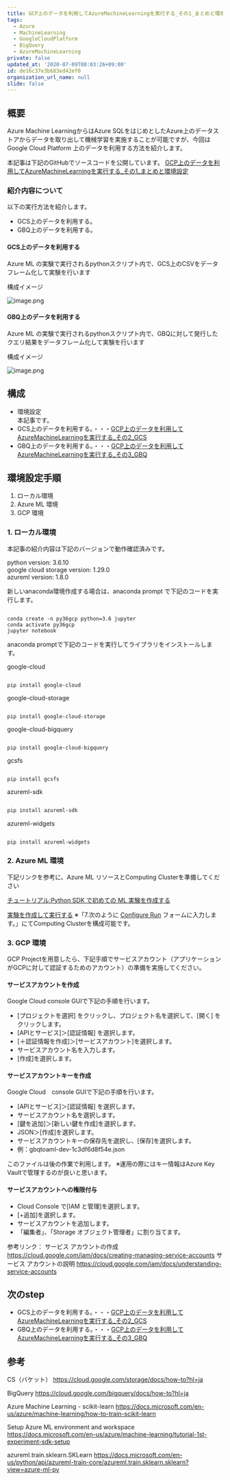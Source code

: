 ```yaml
---
title: GCP上のデータを利用してAzureMachineLearningを実行する_その1_まとめと環境設定
tags:
  - Azure
  - MachineLearning
  - GoogleCloudPlatform
  - BigQuery
  - AzureMachineLearning
private: false
updated_at: '2020-07-09T08:03:26+09:00'
id: de16c37e3b683ed42ef0
organization_url_name: null
slide: false
---
```


## 概要

Azure Machine LearningからはAzure SQLをはじめとしたAzure上のデータストアからデータを取り出して機械学習を実施することが可能ですが、今回はGoogle Cloud Platform 上のデータを利用する方法を紹介します。

本記事は下記のGitHubでソースコードを公開しています。
[GCP上のデータを利用してAzureMachineLearningを実行する_その1_まとめと環境設定](https://github.com/ryoma-nagata/MyQiitaDocs/tree/master/AzureMachineLearning/GCP%E4%B8%8A%E3%81%AE%E3%83%87%E3%83%BC%E3%82%BF%E3%82%92%E5%88%A9%E7%94%A8%E3%81%97%E3%81%A6AzureMachineLearning%E3%82%92%E5%AE%9F%E8%A1%8C%E3%81%99%E3%82%8B_%E3%81%9D%E3%81%AE1_%E3%81%BE%E3%81%A8%E3%82%81%E3%81%A8%E7%92%B0%E5%A2%83%E8%A8%AD%E5%AE%9A)

### 紹介内容について

以下の実行方法を紹介します。
 - GCS上のデータを利用する。
 - GBQ上のデータを利用する。 

#### GCS上のデータを利用する

Azure ML の実験で実行されるpythonスクリプト内で、GCS上のCSVをデータフレーム化して実験を行います

構成イメージ

![image.png](https://qiita-image-store.s3.ap-northeast-1.amazonaws.com/0/281819/ced957ad-39f4-5326-9c6f-97a0d55f2ea4.png)


#### GBQ上のデータを利用する

Azure ML の実験で実行されるpythonスクリプト内で、GBQに対して発行したクエリ結果をデータフレーム化して実験を行います

構成イメージ

![image.png](https://qiita-image-store.s3.ap-northeast-1.amazonaws.com/0/281819/0409b678-293b-5891-3427-2e0a17889bde.png)

## 構成

 - 環境設定<br>
 本記事です。
 - GCS上のデータを利用する。・・・[GCP上のデータを利用してAzureMachineLearningを実行する_その2_GCS](https://qiita.com/ryoma-nagata/items/e2dabdf54ff1ec212022)
 - GBQ上のデータを利用する。・・・[GCP上のデータを利用してAzureMachineLearningを実行する_その3_GBQ](https://qiita.com/ryoma-nagata/items/ced934132f7fd101e9d4)

## 環境設定手順

 1. ローカル環境
 2. Azure ML 環境
 3. GCP 環境

### 1. ローカル環境

本記事の紹介内容は下記のバージョンで動作確認済みです。

python version:  3.6.10<br>
google cloud storage version:  1.29.0<br>
azureml version: 1.8.0<br>

新しいanaconda環境作成する場合は、anaconda prompt で下記のコードを実行します。


```bash:

conda create -n py36gcp python=3.6 jupyter
conda activate py36gcp
jupyter notebook
```

anaconda promptで下記のコードを実行してライブラリをインストールします。

google-cloud

```bash:

pip install google-cloud    
``` 

google-cloud-storage

```bash:

pip install google-cloud-storage
``` 

google-cloud-bigquery

```bash:

pip install google-cloud-bigquery
``` 

gcsfs

``` bash:

pip install gcsfs
``` 

azureml-sdk

```bash

pip install azureml-sdk
```

azureml-widgets

```bash

pip install azureml-widgets
```

### 2. Azure ML 環境

下記リンクを参考に、Azure ML リソースとComputing Clusterを準備してください

[チュートリアル:Python SDK で初めての ML 実験を作成する](https://docs.microsoft.com/ja-jp/azure/machine-learning/tutorial-1st-experiment-sdk-setup)

[実験を作成して実行する](https://docs.microsoft.com/ja-jp/azure/machine-learning/tutorial-first-experiment-automated-ml#create-and-run-the-experiment)
※「7.次のように [Configure Run](構成の実行) フォームに入力します。」にてComputing Clusterを構成可能です。

### 3. GCP 環境

GCP Projectを用意したら、下記手順でサービスアカウント（アプリケーションがGCPに対して認証するためのアカウント）の準備を実施してください。

#### サービスアカウントを作成
Google Cloud console GUIで下記の手順を行います。
- [プロジェクトを選択] をクリックし、プロジェクト名を選択して、[開く] をクリックします。
- [APIとサービス]＞[認証情報] を選択します。
- [＋認証情報を作成]＞[サービスアカウント]を選択します。
- サービスアカウント名を入力します。
- [作成]を選択します。

#### サービスアカウントキーを作成
Google Cloud　console GUIで下記の手順を行います。
- [APIとサービス]＞[認証情報] を選択します。
- サービスアカウント名を選択します。
- [鍵を追加]＞[新しい鍵を作成]を選択します。
- JSON＞[作成]を選択します。
- サービスアカウントキーの保存先を選択し、[保存]を選択します。
- 例：gbqtoaml-dev-1c3df6d8f54e.json

このファイルは後の作業で利用します。
※運用の際にはキー情報はAzure Key Vaultで管理するのが良いと思います。


#### サービスアカウントへの権限付与
- Cloud Console で[IAM と管理]を選択します。
- [+追加]を選択します。
- サービスアカウントを追加します。
- 「編集者」、「Storage オブジェクト管理者」に割り当てます。

参考リンク： 
サービス アカウントの作成 https://cloud.google.com/iam/docs/creating-managing-service-accounts
サービス アカウントの説明 https://cloud.google.com/iam/docs/understanding-service-accounts

## 次のstep

 - GCS上のデータを利用する。・・・[GCP上のデータを利用してAzureMachineLearningを実行する_その2_GCS](https://qiita.com/ryoma-nagata/items/e2dabdf54ff1ec212022)
 - GBQ上のデータを利用する。・・・[GCP上のデータを利用してAzureMachineLearningを実行する_その3_GBQ](https://qiita.com/ryoma-nagata/items/ced934132f7fd101e9d4)



## 参考

CS（バケット）
https://cloud.google.com/storage/docs/how-to?hl=ja

BigQuery
https://cloud.google.com/bigquery/docs/how-to?hl=ja

Azure Machine Learning - scikit-learn
https://docs.microsoft.com/en-us/azure/machine-learning/how-to-train-scikit-learn

Setup Azure ML environment and workspace 
https://docs.microsoft.com/en-us/azure/machine-learning/tutorial-1st-experiment-sdk-setup

azureml.train.sklearn.SKLearn
https://docs.microsoft.com/en-us/python/api/azureml-train-core/azureml.train.sklearn.sklearn?view=azure-ml-py
